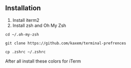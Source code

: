 ## Installation
1. Install iterm2
2. Install zsh and Oh My Zsh

`cd ~/.oh-my-zsh`

`git clone https://github.com/kaxem/terminal-prefrences`

`cp .zshrc ~/.zshrc`

After all install these colors for iTerm [](https://github.com/MartinSeeler/iterm2-material-design)
